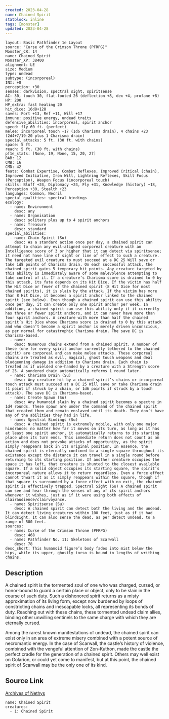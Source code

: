 ```yaml
---
created: 2023-04-28
name: Chained Spirit
statblock: inline
tags: [monster]
updated: 2023-04-28
---
```

```statblock
layout: Basic Pathfinder 1e Layout
source: "Curse of the Crimson Throne (PFRPG)"
Monster_CR: 14
name: Chained Spirit
Monster_XP: 38400
alignment: LE
size: Medium
type: undead
subtype: (incorporeal)
INI: +8
perception: +30
senses: darkvision, spectral sight, spiritsense
AC: 30, touch 30, flat-footed 26 (deflection +8, dex +4, profane +8)
HP: 200
HP_extra: fast healing 20
hit_dice: 16d8+128
saves: Fort +13, Ref +11, Will +17
immune: positive energy, undead traits
defensive_abilities: incorporeal, spirit anchor
speed: fly 60 ft. (perfect)
melee: incorporeal touch +17 (1d6 Charisma drain), 4 chains +23 (2d4+7/19-20 plus 1 Charisma drain)
special_attacks: 5 ft. (30 ft. with chains)
space: 5 ft.
reach: 5 ft. (30 ft. with chains)
pf1e_stats: [None, 19, None, 15, 20, 27]
BAB: 12
CMB: 16
CMD: 42
feats: Combat Expertise, Combat Reflexes, Improved Critical (chain), Improved Initiative, Iron Will, Lightning Reflexes, Skill Focus (Perception), Weapon Focus (incorporeal touch)
skills: Bluff +24, Diplomacy +24, Fly +31, Knowledge (history) +18, Perception +30, Stealth +23
languages: Common, Necril
special_qualities: spectral bindings
ecology:
  - name: Environment
    desc: any
  - name: Organisation
    desc: solitary plus up to 4 spirit anchors
  - name: Treasure
    desc: standard
special_abilities:
  - name: Chain Spirit (Su)
    desc: As a standard action once per day, a chained spirit can attempt to chain any evil-aligned corporeal creature with an Intelligence score of 3 or higher that it can detect via spiritsense; it need not have line of sight or line of effect to such a creature. The targeted evil creature to must succeed at a DC 25 Will save or take 1d8 points of Charisma drain. On each successful attack, the chained spirit gains 5 temporary hit points. Any creature targeted by this ability is immediately aware of some malevolence attempting to take control of it. If a creature’s Charisma score is drained to 0 by this attack, its fate depends on its Hit Dice. If the victim has half the Hit Dice or fewer of the chained spirit (8 Hit Dice for most chained spirits), it is slain by the attack. If the victim has more than 8 Hit Dice, it becomes a spirit anchor linked to the chained spirit (see below). Even though a chained spirit can use this ability once per day, it can create only one spirit anchor per week. In addition, a chained spirit can use this ability only if it currently has three or fewer spirit anchors, and it can never have more than four spirit anchors. A creature with more than half the chained spirit’s Hit Dice whose Charisma score is drained to 0 by this attack and who doesn’t become a spirit anchor is merely driven unconscious, as per normal for catastrophic Charisma drain. The save DC is Charisma-based.
  - name: 
    desc: Numerous chains extend from a chained spirit. A number of these (one for every spirit anchor currently tethered to the chained spirit) are corporeal and can make melee attacks. These corporeal chains are treated as evil, magical, ghost touch weapons and deal bludgeoning damage in addition to Charisma drain. Each chain is treated as if wielded one-handed by a creature with a Strength score of 25. A sundered chain automatically reforms 1 round later.
  - name: Charisma Drain (Su)
    desc: Any creature hit by a chained spirit’s chains or incorporeal touch attack must succeed at a DC 25 Will save or take Charisma drain (1 point if struck by a chain, or 1d6 points if struck by a touch attack). The save DC is Charisma-based.
  - name: Create Spawn (Su)
    desc: Any humanoid slain by a chained spirit becomes a spectre in 1d4 rounds. These spawn are under the command of the chained spirit that created them and remain enslaved until its death. They don’t have any of the abilities they had in life.
  - name: Spectral Bindings (Su)
    desc: A chained spirit is extremely mobile, with only one major hindrance: no matter how far it moves on its turn, as long as it has at least one spirit anchor, it automatically returns to its starting place when its turn ends. This immediate return does not count as an action and does not provoke attacks of opportunity, as the spirit simply reappears back in its original position. In essence, the chained spirit is eternally confined to a single square throughout its existence except the distance it can travel in a single round before returning to its starting position. If another creature occupies the space it has left, that creature is shunted to the closest available square. If a solid object occupies its starting square, the spirit’s incorporeal nature allows it to return regardless. Even a force effect cannot thwart it as it simply reappears within the square, though if that square is surrounded by a force effect with no exit, the chained spirit is effectively trapped. Spectral Sight (Su) A chained spirit can see and hear through the senses of any of its spirit anchors whenever it wishes, just as if it were using both effects of clairaudience/clairvoyance.
  - name: Spiritsense (Su)
    desc: A chained spirit can detect both the living and the undead. It can detect living creatures within 100 feet, just as if it had blindsight. It can also sense the dead, as per detect undead, to a range of 500 feet.
sources:
  - name: Curse of the Crimson Throne (PFRPG)
    desc: 468
  - name: Pathfinder No. 11: Skeletons of Scarwall
    desc: 78
desc_short: This humanoid figure’s body fades into mist below the hips, while its upper, ghostly torso is bound in lengths of writhing chains.
```
## Description
A chained spirit is the tormented soul of one who was charged, cursed, or honor-bound to guard a certain place or object, only to be slain in the course of such duty. Such a dishonored spirit returns as a misty approximation of its living form, except now burdened by loops of constricting chains and inescapable locks, all representing its bonds of duty. Reaching out with these chains, these tormented undead claim allies, binding other unwilling sentinels to the same charge with which they are eternally cursed.

 Among the rarest known manifestations of undead, the chained spirit can exist only in an area of extreme misery combined with a potent source of necromantic energy. In the case of Scarwall, the castle’s history of violence, combined with the vengeful attention of Zon-Kuthon, made the castle the perfect cradle for the generation of a chained spirit. Others may well exist on Golarion, or could yet come to manifest, but at this point, the chained spirit of Scarwall may be the only one of its kind.
## Source Link
[Archives of Nethys](https://aonprd.com/MonsterDisplay.aspx?ItemName=Chained%20Spirit)
```encounter-table
name: Chained Spirit
creatures:
  - 1: Chained Spirit
```
